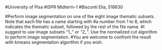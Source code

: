 #University of Pisa
#ISPR Midterm-1
#Bisconti Elia, 518630

#Perform image segmentation on one of the eight image thematic subsets. Note that each file has a name starting with 
#a number from 1 to 8, which indicates the thematic subset, followed by the rest of the file name.
#I suggest to use image subsets “1_*” or “2_*”.  Use the normalized cut algorithm to perform image segmentation.
#You are welcome to confront the result with kmeans segmentation algorithm if you wish.
